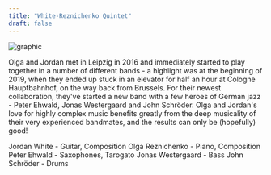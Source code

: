 ```yaml
---
title: "White-Reznichenko Quintet"
draft: false
---
```


![graphic](/olgajordan.jpg)

Olga and Jordan met in Leipzig in 2016 and immediately started to play together in a number of different bands - a highlight was at the beginning of 2019, when they ended up stuck in an elevator for half an hour at Cologne Hauptbahnhof, on the way back from Brussels. For their newest collaboration, they've started a new band with a few heroes of German jazz - Peter Ehwald, Jonas Westergaard and John Schröder. Olga and Jordan's love for highly complex music benefits greatly from the deep musicality of their very experienced bandmates, and the results can only be (hopefully) good!

Jordan White - Guitar, Composition
Olga Reznichenko - Piano, Composition
Peter Ehwald - Saxophones, Tarogato
Jonas Westergaard - Bass
John Schröder - Drums
